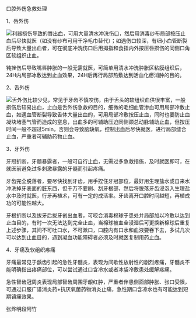 口腔外伤急救处理

1、唇外伤

![](https://mail.qq.com/cgi-bin/viewdownfile?f=97C391B16879DAB4D5FA25BDD0C58F36AE2755C685C2B5148D1B15CFD31186BD5782812F9589A055B2261D9BADE77EDD26A24E51031F8A8F5C5DF47FBCE5A9D031D0BB3075D8E7C35B7990E201AAB8CEE94A7C0B145949B0B0E2CDA99394AF4748793D01B7EE3A1DE99FF30E5FD6136E197AD24CE2965BE0&sid=tsNN-kPRuxIcFSd9)利器损伤导致的唇出血，可用大量清水冲洗伤口，然后用消毒纱布局部按压止血后尽快就医（如没有纱布可用干净毛巾替代）；如遇伤口较深，有细小血管断裂后导致大量出血者，可在彻底冲洗伤口后用拇指和食指内外按压唇损伤的同侧口角区软组织止血。

钝挫伤后导致嘴唇肿胀的一般无需就医，可简单用清水冲洗肿胀区粘膜组织后，24H内局部冰敷达到止血效果，24H后再行局部热敷达到活血化瘀消肿的目的。

2、舌外伤

![](https://mail.qq.com/cgi-bin/viewdownfile?f=97C391B16879DAB4D5FA25BDD0C58F36AE2755C685C2B5148D1B15CFD31186BD5782812F9589A055B2261D9BADE77EDD26A24E51031F8A8F5C5DF47FBCE5A9D031D0BB3075D8E7C35B7990E201AAB8CEE94A7C0B145949B0B0E2CDA99394AF4748793D01B7EE3A1D036F989CC87BA520197AD24CE2965BE0&sid=tsNN-kPRuxIcFSd9)舌外伤比较少见，常见于牙齿不慎咬伤，由于舌头的软组织血供很丰富，一般损伤后较易出血，止血是舌外伤急救的目的，细微的毛细血管渗血可用局部冷敷止血，如遇血管断裂导致舌体大量出血的，可用局部冷敷按压止血，同时也要防止血凝块堵塞气管而造成的窒息，出血多的可辅助压迫同侧颈总动脉辅助止血，但按压时间一般不超过5min，否则会导致脑缺氧，控制出血后尽快就医，进行局部缝合止血，严重者可辅助药物止血。

3、牙外伤

牙冠折断，牙髓暴露者，一般可自行止血，无需过多急救措施，及时就医即可，在就医前避免过多刺激暴露的牙髓而引起疼痛。

牙齿完全脱落者，要尽快找到牙齿，用手捏住牙冠部位，最好用生理盐水或自来水冲洗掉牙表面的脏东西，但千万不要刷、刮牙根部，然后将脱落牙齿浸泡入生理盐水中及时就医，行牙再植术，可有一定的成活率。牙齿离开口腔时间越短，再植成功的可能性越大。

牙根折断以及拔牙后拔牙创出血者，可咬合消毒棉球于患处并局部加以冷敷以达到止血目的，有时一次无法达到完全止血，当棉球被血全浸湿后可更换新棉球后重复上述步骤，其间不可吐口水，不可漱口，口腔内有口水和血液要吞下去，多试几次可以达到止血目的，遇到凝血功能障碍者必须及时就医复制用药止血。

4、牙痛及软组织疼痛

牙痛最常见于龋齿引起的急性牙髓炎，表现为间歇性放射性的剧烈疼痛，牙髓炎不能明确指出疼痛部位，可以尝试通过口含冷水或者冰袋冷敷患处缓解疼痛。

急性智齿冠周炎表现局部智齿周围牙龈红肿，严重者伴患侧面部肿胀、张口受限，可通过口服广谱消炎药+抗厌氧菌药物消炎止痛，急性期口含凉水也有可能达到短期镇痛效果。



张烨明段阿竹

